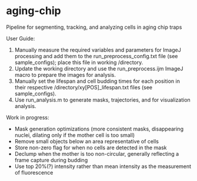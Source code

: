 # aging-chip

Pipeline for segmenting, tracking, and analyzing cells in aging chip traps


User Guide:
1. Manually measure the required variables and parameters for ImageJ processing and add them to the run_preprocess_config.txt file (see sample_configs); place this file in working /directory.
2. Update the working directory and use the run_preprocess.ijm ImageJ macro to prepare the images for analysis.
3. Manually set the lifespan and cell budding times for each position in their respective /directory/xy[POS]_lifespan.txt files (see sample_configs).
4. Use run_analysis.m to generate masks, trajectories, and for visualization analysis.


Work in progress:
- Mask generation optimizations (more consistent masks, disappearing nuclei, dilating only if the mother cell is too small)
- Remove small objects below an area representative of cells
- Store non-zero flag for when no cells are detected in the mask
- Declump when the mother is too non-circular, generally reflecting a frame capture during budding
- Use top 20%(?) intensity rather than mean intensity as the measurement of fluorescence
